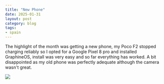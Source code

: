 ```yaml
---
title: "New Phone"
date: 2025-01-31
layout: post
category: blog
tags:
- spain
---
```


The highlight of the month was getting a new phone, my Poco F2 stopped charging reliably so I opted for a Google Pixel 8 pro and installed GraphineOS, install was very easy and so far everything has worked. A bit disappointed as my old phone was perfectly adequate although the camera wasn't great.


 ![](/images/2025/)
